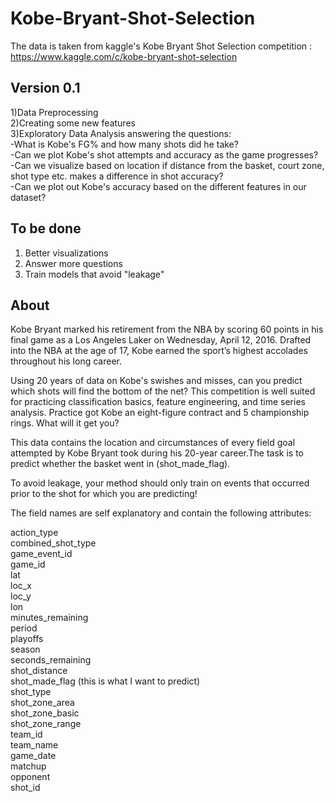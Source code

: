 # Kobe-Bryant-Shot-Selection
The data is taken from kaggle's Kobe Bryant Shot Selection competition : https://www.kaggle.com/c/kobe-bryant-shot-selection  
 
## Version 0.1
1)Data Preprocessing   
2)Creating some new features  
3)Exploratory Data Analysis answering the questions:  
    -What is Kobe's FG% and how many shots did he take?  
    -Can we plot Kobe's shot attempts and accuracy as the game progresses?  
    -Can we visualize based on location if distance from the basket, court zone, shot type etc. makes a difference in shot accuracy?   
    -Can we plot out Kobe's accuracy based on the different features in our dataset?  
  
## To be done
1) Better visualizations  
2) Answer more questions  
3) Train models that avoid "leakage"  

## About
Kobe Bryant marked his retirement from the NBA by scoring 60 points in his final game as a Los Angeles Laker on Wednesday, April 12,    2016. Drafted into the NBA at the age of 17, Kobe earned the sport’s highest accolades throughout his long career.  
  
Using 20 years of data on Kobe's swishes and misses, can you predict which shots will find the bottom of the net? This competition is well suited for practicing classification basics, feature engineering, and time series analysis. Practice got Kobe an eight-figure  contract and 5 championship rings. What will it get you?  
  
This data contains the location and circumstances of every field goal attempted by Kobe Bryant took during his 20-year career.The task is to predict whether the basket went in (shot_made_flag).  

To avoid leakage, your method should only train on events that occurred prior to the shot for which you are predicting!     
    
The field names are self explanatory and contain the following attributes:    
   
action_type  
combined_shot_type  
game_event_id  
game_id  
lat   
loc_x  
loc_y  
lon   
minutes_remaining  
period  
playoffs  
season   
seconds_remaining  
shot_distance  
shot_made_flag (this is what I want to predict)  
shot_type  
shot_zone_area  
shot_zone_basic  
shot_zone_range  
team_id  
team_name  
game_date  
matchup  
opponent  
shot_id  
   
